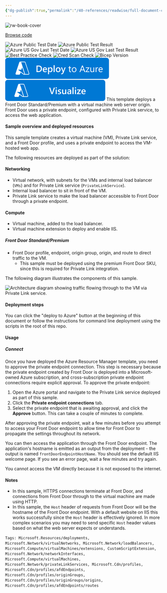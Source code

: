 ```yaml
---
{"dg-publish":true,"permalink":"/40-references/readwise/full-document-contents/front-door-premium-with-vm-and-private-link-service-code-samples/","tags":["rw/articles"]}
---
```


![rw-book-cover](https://learn.microsoft.com/en-us/media/logos/logo-ms-social.png)

[Browse code](https://github.com/azure/azure-quickstart-templates/tree/master/quickstarts/microsoft.cdn/front-door-premium-vm-private-link)

![Azure Public Test Date](https://azurequickstartsservice.blob.core.windows.net/badges/quickstarts/microsoft.cdn/front-door-premium-vm-private-link/PublicLastTestDate.svg)
![Azure Public Test Result](https://azurequickstartsservice.blob.core.windows.net/badges/quickstarts/microsoft.cdn/front-door-premium-vm-private-link/PublicDeployment.svg)
![Azure US Gov Last Test Date](https://azurequickstartsservice.blob.core.windows.net/badges/quickstarts/microsoft.cdn/front-door-premium-vm-private-link/FairfaxLastTestDate.svg)
![Azure US Gov Last Test Result](https://azurequickstartsservice.blob.core.windows.net/badges/quickstarts/microsoft.cdn/front-door-premium-vm-private-link/FairfaxDeployment.svg)
![Best Practice Check](https://azurequickstartsservice.blob.core.windows.net/badges/quickstarts/microsoft.cdn/front-door-premium-vm-private-link/BestPracticeResult.svg)
![Cred Scan Check](https://azurequickstartsservice.blob.core.windows.net/badges/quickstarts/microsoft.cdn/front-door-premium-vm-private-link/CredScanResult.svg)
![Bicep Version](https://azurequickstartsservice.blob.core.windows.net/badges/quickstarts/microsoft.cdn/front-door-premium-vm-private-link/BicepVersion.svg)
[![Deploy To Azure](https://raw.githubusercontent.com/Azure/azure-quickstart-templates/master/1-CONTRIBUTION-GUIDE/images/deploytoazure.svg?sanitize=true)](https://portal.azure.com/#create/Microsoft.Template/uri/https%3A%2F%2Fraw.githubusercontent.com%2FAzure%2Fazure-quickstart-templates%2Fmaster%2Fquickstarts%2Fmicrosoft.cdn%2Ffront-door-premium-vm-private-link%2Fazuredeploy.json)
[![Visualize](https://raw.githubusercontent.com/Azure/azure-quickstart-templates/master/1-CONTRIBUTION-GUIDE/images/visualizebutton.svg?sanitize=true)](http://armviz.io/#/?load=https%3A%2F%2Fraw.githubusercontent.com%2FAzure%2Fazure-quickstart-templates%2Fmaster%2Fquickstarts%2Fmicrosoft.cdn%2Ffront-door-premium-vm-private-link%2Fazuredeploy.json)
This template deploys a Front Door Standard/Premium with a virtual machine web server origin. Front Door uses a private endpoint, configured with Private Link service, to access the web application.

#### Sample overview and deployed resources

This sample template creates a virtual machine (VM), Private Link service, and a Front Door profile, and uses a private endpoint to access the VM-hosted web app.

The following resources are deployed as part of the solution:

#### Networking

* Virtual network, with subnets for the VMs and internal load balancer (`VMs`) and for Private Link service (`PrivateLinkService`).
* Internal load balancer to sit in front of the VM.
* Private Link service to make the load balancer accessible to Front Door through a private endpoint.

#### Compute

* Virtual machine, added to the load balancer.
* Virtual machine extension to deploy and enable IIS.

##### Front Door Standard/Premium

* Front Door profile, endpoint, origin group, origin, and route to direct traffic to the VM.
	+ This sample must be deployed using the premium Front Door SKU, since this is required for Private Link integration.

The following diagram illustrates the components of this sample.

![Architecture diagram showing traffic flowing through to the VM via Private Link service.](https://learn.microsoft.com/en-us/samples/azure/azure-quickstart-templates/front-door-premium-vm-private-link/media/diagram.png)
#### Deployment steps

You can click the "deploy to Azure" button at the beginning of this document or follow the instructions for command line deployment using the scripts in the root of this repo.

#### Usage

##### Connect

Once you have deployed the Azure Resource Manager template, you need to approve the private endpoint connection. This step is necessary because the private endpoint created by Front Door is deployed into a Microsoft-owned Azure subscription, and cross-subscription private endpoint connections require explicit approval. To approve the private endpoint:

1. Open the Azure portal and navigate to the Private Link service deployed as part of this sample.
2. Click the **Private endpoint connections** tab.
3. Select the private endpoint that is awaiting approval, and click the **Approve** button. This can take a couple of minutes to complete.

After approving the private endpoint, wait a few minutes before you attempt to access your Front Door endpoint to allow time for Front Door to propagate the settings throughout its network.

You can then access the application through the Front Door endpoint. The application's hostname is emitted as an output from the deployment - the output is named `frontDoorEndpointHostName`. You should see the default IIS welcome page. If you see an error page, wait a few minutes and try again.

You cannot access the VM directly because it is not exposed to the internet.

#### Notes

* In this sample, HTTPS connections terminate at Front Door, and connections from Front Door through to the virtual machine are made using HTTP.
* In this sample, the `Host` header of requests from Front Door will be the hostname of the Front Door endpoint. With a default website on IIS this works successfully since the `Host` header is effectively ignored. In more complex scenarios you may need to send specific `Host` header values based on what the web server expects or understands.

`Tags: Microsoft.Resources/deployments, Microsoft.Network/virtualNetworks, Microsoft.Network/loadBalancers, Microsoft.Compute/virtualMachines/extensions, CustomScriptExtension, Microsoft.Network/networkInterfaces, Microsoft.Compute/virtualMachines, Microsoft.Network/privateLinkServices, Microsoft.Cdn/profiles, Microsoft.Cdn/profiles/afdEndpoints, Microsoft.Cdn/profiles/originGroups, Microsoft.Cdn/profiles/originGroups/origins, Microsoft.Cdn/profiles/afdEndpoints/routes`

